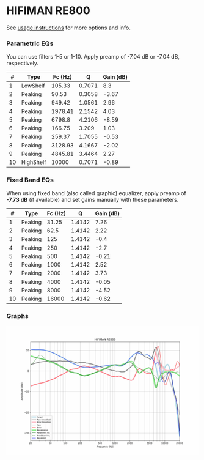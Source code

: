# HIFIMAN RE800
See [usage instructions](https://github.com/jaakkopasanen/AutoEq#usage) for more options and info.

### Parametric EQs
You can use filters 1-5 or 1-10. Apply preamp of -7.04 dB or -7.04 dB, respectively.

|   # | Type      |   Fc (Hz) |      Q |   Gain (dB) |
|-----|-----------|-----------|--------|-------------|
|   1 | LowShelf  |    105.33 | 0.7071 |        8.3  |
|   2 | Peaking   |     90.53 | 0.3058 |       -3.67 |
|   3 | Peaking   |    949.42 | 1.0561 |        2.96 |
|   4 | Peaking   |   1978.41 | 2.1542 |        4.03 |
|   5 | Peaking   |   6798.8  | 4.2106 |       -8.59 |
|   6 | Peaking   |    166.75 | 3.209  |        1.03 |
|   7 | Peaking   |    259.37 | 1.7055 |       -0.53 |
|   8 | Peaking   |   3128.93 | 4.1667 |       -2.02 |
|   9 | Peaking   |   4845.81 | 3.4464 |        2.27 |
|  10 | HighShelf |  10000    | 0.7071 |       -0.89 |

### Fixed Band EQs
When using fixed band (also called graphic) equalizer, apply preamp of **-7.73 dB** (if available) and set gains manually with these parameters.

|   # | Type    |   Fc (Hz) |      Q |   Gain (dB) |
|-----|---------|-----------|--------|-------------|
|   1 | Peaking |     31.25 | 1.4142 |        7.26 |
|   2 | Peaking |     62.5  | 1.4142 |        2.22 |
|   3 | Peaking |    125    | 1.4142 |       -0.4  |
|   4 | Peaking |    250    | 1.4142 |       -2.7  |
|   5 | Peaking |    500    | 1.4142 |       -0.21 |
|   6 | Peaking |   1000    | 1.4142 |        2.52 |
|   7 | Peaking |   2000    | 1.4142 |        3.73 |
|   8 | Peaking |   4000    | 1.4142 |       -0.05 |
|   9 | Peaking |   8000    | 1.4142 |       -4.52 |
|  10 | Peaking |  16000    | 1.4142 |       -0.62 |

### Graphs
![](./HIFIMAN%20RE800.png)
